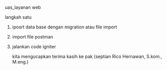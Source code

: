 uas_layanan web

langkah satu 

1. iposrt data base dengan migration atau  file import
2. import file postman
3. jalankan code igniter

   kita mengucapkan terima kasih ke pak (septian Rico Hernawan, S.kom., M.eng.)
